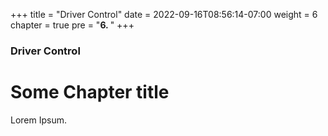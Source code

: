 +++
title = "Driver Control"
date = 2022-09-16T08:56:14-07:00
weight = 6
chapter = true
pre = "<b>6. </b>"
+++

### Driver Control

# Some Chapter title

Lorem Ipsum.